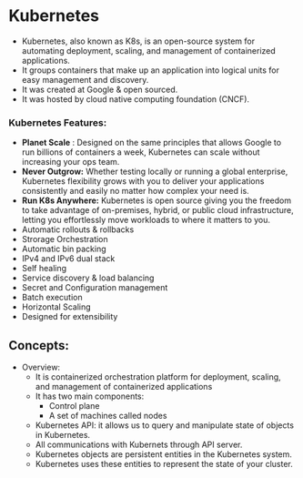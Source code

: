 # Kubernetes
* Kubernetes, also known as K8s, is an open-source system for automating deployment, scaling, and management of containerized applications.
* It groups containers that make up an application into logical units for easy management and discovery.
* It was created at Google & open sourced.
* It was hosted by cloud native computing foundation (CNCF).

### Kubernetes Features:
* **Planet Scale** : Designed on the same principles that allows Google to run billions of containers a week, Kubernetes can scale without increasing your ops team.
* **Never Outgrow:** Whether testing locally or running a global enterprise, Kubernetes flexibility grows with you to deliver your applications consistently and easily no matter how complex your need is.
* **Run K8s Anywhere:** Kubernetes is open source giving you the freedom to take advantage of on-premises, hybrid, or public cloud infrastructure, letting you effortlessly move workloads to where it matters to you.
* Automatic rollouts & rollbacks
* Strorage Orchestration
* Automatic bin packing
* IPv4 and IPv6 dual stack
* Self healing
* Service discovery & load balancing
* Secret and Configuration management
* Batch execution
* Horizontal Scaling
* Designed for extensibility



## Concepts:
* Overview:
  * It is containerized orchestration platform for deployment, scaling, and management of containerized applications
  * It has two main components:
    * Control plane
    * A set of machines called nodes
  * Kubernetes API: it allows us to query and manipulate state of objects in Kubernetes.
  * All communications with Kubernets through API server.
  * Kubernetes objects are persistent entities in the Kubernetes system.
  * Kubernetes uses these entities to represent the state of your cluster.
